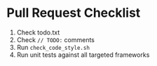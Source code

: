 # Pull Request Checklist

1. Check todo.txt
2. Check `// TODO:` comments
3. Run `check_code_style.sh`
4. Run unit tests against all targeted frameworks
